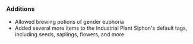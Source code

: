 ### Additions
- Allowed brewing potions of gender euphoria
- Added several more items to the Industrial Plant Siphon's default tags, including seeds, saplings, flowers, and more